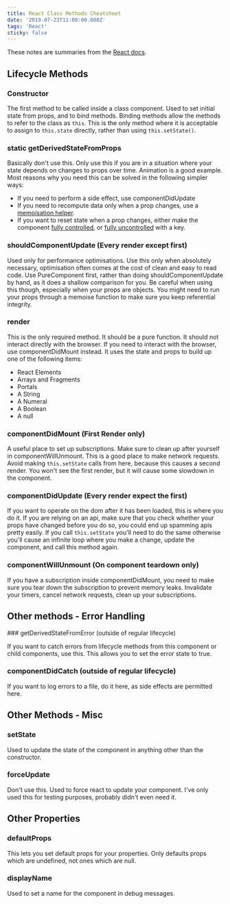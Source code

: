 ```yaml
---
title: React Class Methods Cheatsheet
date: '2019-07-23T11:00:00.000Z'
tags: 'React'
sticky: false
---
```


These notes are summaries from the [React docs](https://reactjs.org/docs/react-component.html).

## Lifecycle Methods

### Constructor

The first method to be called inside a class component.  Used to set initial state from props,
and to bind methods. Binding methods allow the methods to refer to the class as `this`.
This is the only method where it is acceptable to assign to `this.state` directly, rather
than using `this.setState()`.

### static getDerivedStateFromProps

Basically don't use this. Only use this if you are in a situation where your state
depends on changes to props over time. Animation is a good example. Most reasons
why you need this can be solved in the following simpler ways:

* If you need to perform a side effect, use componentDidUpdate
* If you need to recompute data only when a prop changes, use a [memoisation helper](https://www.npmjs.com/package/memoize-one).
* If you want to reset state when a prop changes, either make the component [fully controlled](https://reactjs.org/blog/2018/06/07/you-probably-dont-need-derived-state.html#recommendation-fully-controlled-component),
or [fully uncontrolled](https://reactjs.org/blog/2018/06/07/you-probably-dont-need-derived-state.html#recommendation-fully-uncontrolled-component-with-a-key) with a key.

### shouldComponentUpdate (Every render except first)

Used only for performance optimisations. Use this only when absolutely necessary,
optimisation often comes at the cost of clean and easy to read code. Use PureComponent
first, rather than doing shouldComponentUpdate by hand, as it does a shallow comparison
for you. Be careful when using this though, especially when your props are objects. You might
need to run your props through a memoise function to make sure you keep referential integrity.

### render

This is the only required method. It should be a pure function. It should not interact directly
with the browser. If you need to interact with the browser, use componentDidMount instead.
It uses the state and props to build up one of the following items:

* React Elements
* Arrays and Fragments
* Portals
* A String
* A Numeral
* A Boolean
* A null

### componentDidMount (First Render only)

A useful place to set up subscriptions. Make sure to clean up after yourself in componentWillUnmount.
This is a good place to make network requests. Avoid making `this.setState` calls from here, because
this causes a second render. You won't see the first render, but it will cause some slowdown in the
component.

### componentDidUpdate (Every render expect the first)

If you want to operate on the dom after it has been loaded, this is where you do it. If you are
relying on an api, make sure that you check whether your props have changed before you do so,
you could end up spamming apis pretty easily. If you call `this.setState` you'll need to do the same
otherwise you'll cause an infinite loop where you make a change, update the component, and call
this method again.

### componentWillUnmount (On component teardown only)

If you have a subscription inside componentDidMount, you need to make sure you tear down the subscription
to prevent memory leaks. Invalidate your timers, cancel network requests, clean up your subscriptions.

## Other methods - Error Handling

### getDerivedStateFromError (outside of regular lifecycle)

If you want to catch errors from lifecycle methods from this component or child components, use this.
This allows you to set the error state to true.

### componentDidCatch (outside of regular lifecycle)

If you want to log errors to a file, do it here, as side effects are permitted here.

## Other Methods - Misc

### setState

Used to update the state of the component in anything other than the constructor.

### forceUpdate

Don't use this. Used to force react to update your component. I've only used this
for testing purposes, probably didn't even need it.

## Other Properties

### defaultProps

This lets you set default props for your properties. Only defaults props which
are undefined, not ones which are null.

### displayName

Used to set a name for the component in debug messages.

